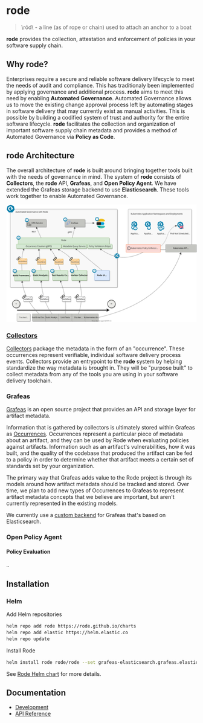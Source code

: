 # rode
> \rōd\ - a line (as of rope or chain) used to attach an anchor to a boat

**rode** provides the collection, attestation and enforcement of policies in your software supply chain.

## Why rode?
Enterprises require a secure and reliable software delivery lifecycle to meet the needs of audit and compliance. This has traditionaly been implemented by applying governance and additional process. **rode** aims to meet this need by enabling **Automated Governance**. Automated Governance allows us to move the existing change approval process left by automating stages in software delivery that may currently exist as manual activities. This is possible by building a codified system of trust and authority for the entire software lifecycle. **rode** facilitates the collection and organization of important software supply chain metadata and provides a method of Automated Governance via **Policy as Code**.

## rode Architecture
The overall architecture of **rode** is built around bringing together tools built with the needs of governance in mind. The system of **rode** consists of **Collectors**, the **rode** API, **Grafeas**, and **Open Policy Agent**. We have extended the Grafeas storage backend to use **Elasticsearch**. These tools work together to enable Automated Governance.

![Rode Architecture](docs/img/rode-ag-architecture.svg)
### [Collectors](./docs/collectors.md)
[Collectors](./docs/collectors.md) package the metadata in the form of an "occurrence". These occurrences represent verifiable, individual software delivery process events. Collectors provide an entrypoint to the **rode** system by helping standardize the way metadata is brought in. They will be "purpose built" to collect metadata from any of the tools you are using in your software delivery toolchain.

### Grafeas

[Grafeas](https://github.com/grafeas/grafeas) is an open source project that provides an API and storage layer for artifact metadata.

Information that is gathered by collectors is ultimately stored within Grafeas as [Occurrences](https://github.com/grafeas/grafeas/blob/master/docs/grafeas_concepts.md#occurrences).
Occurrences represent a particular piece of metadata about an artifact, and they can be used by Rode when evaluating policies
against artifacts. Information such as an artifact's vulnerabilities, how it was built, and the quality of the codebase
that produced the artifact can be fed to a policy in order to determine whether that artifact meets a certain set of
standards set by your organization.

The primary way that Grafeas adds value to the Rode project is through its models around how artifact metadata should be
tracked and stored. Over time, we plan to add new types of Occurrences to Grafeas to represent artifact metadata concepts
that we believe are important, but aren't currently represented in the existing models.

We currently use a [custom backend](https://github.com/rode/grafeas-elasticsearch) for Grafeas that's based on Elasticsearch.

### Open Policy Agent
#### Policy Evaluation
..

## Installation

### Helm

Add Helm repositories
```sh
helm repo add rode https://rode.github.io/charts
helm repo add elastic https://helm.elastic.co
helm repo update 
```

Install Rode
```sh
helm install rode rode/rode --set grafeas-elasticsearch.grafeas.elasticsearch.username=grafeas --set grafeas-elasticsearch.grafeas.elasticsearch.password=BAD_PASSWORD
```

See [Rode Helm chart](https://github.com/rode/charts/tree/main/charts/rode) for more details.

## Documentation

* [Development](docs/development.md)
* [API Reference](docs/api.md)
